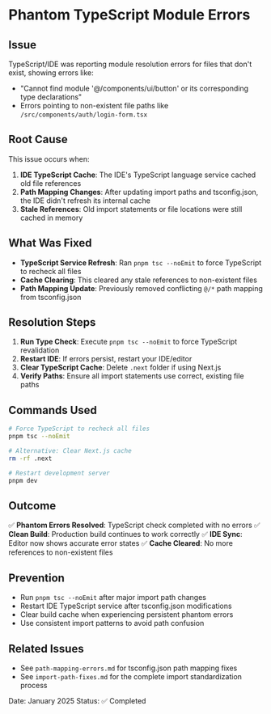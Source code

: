 # Phantom TypeScript Module Errors

## Issue
TypeScript/IDE was reporting module resolution errors for files that don't exist, showing errors like:
- "Cannot find module '@/components/ui/button' or its corresponding type declarations"
- Errors pointing to non-existent file paths like `/src/components/auth/login-form.tsx`

## Root Cause
This issue occurs when:
1. **IDE TypeScript Cache**: The IDE's TypeScript language service cached old file references
2. **Path Mapping Changes**: After updating import paths and tsconfig.json, the IDE didn't refresh its internal cache
3. **Stale References**: Old import statements or file locations were still cached in memory

## What Was Fixed
- **TypeScript Service Refresh**: Ran `pnpm tsc --noEmit` to force TypeScript to recheck all files
- **Cache Clearing**: This cleared any stale references to non-existent files
- **Path Mapping Update**: Previously removed conflicting `@/*` path mapping from tsconfig.json

## Resolution Steps
1. **Run Type Check**: Execute `pnpm tsc --noEmit` to force TypeScript revalidation
2. **Restart IDE**: If errors persist, restart your IDE/editor
3. **Clear TypeScript Cache**: Delete `.next` folder if using Next.js
4. **Verify Paths**: Ensure all import statements use correct, existing file paths

## Commands Used
```bash
# Force TypeScript to recheck all files
pnpm tsc --noEmit

# Alternative: Clear Next.js cache
rm -rf .next

# Restart development server
pnpm dev
```

## Outcome
✅ **Phantom Errors Resolved**: TypeScript check completed with no errors
✅ **Clean Build**: Production build continues to work correctly
✅ **IDE Sync**: Editor now shows accurate error states
✅ **Cache Cleared**: No more references to non-existent files

## Prevention
- Run `pnpm tsc --noEmit` after major import path changes
- Restart IDE TypeScript service after tsconfig.json modifications
- Clear build cache when experiencing persistent phantom errors
- Use consistent import patterns to avoid path confusion

## Related Issues
- See `path-mapping-errors.md` for tsconfig.json path mapping fixes
- See `import-path-fixes.md` for the complete import standardization process

Date: January 2025
Status: ✅ Completed